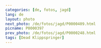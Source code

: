```yaml
---
categories: [de, fotos, jagd]
lang: de
layout: photo
next_photo: /de/fotos/jagd/P0000409.html
picname: P0000397
prev_photo: /de/fotos/jagd/P0000248.html
tags: [Dead Klippspringer]
---
```

